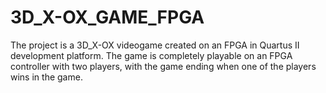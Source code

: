 # 3D_X-OX_GAME_FPGA
The project is a 3D_X-OX videogame created on an FPGA in Quartus II development platform. The game is completely playable on an FPGA controller with two players, with the game ending when one of the players wins in the game.

